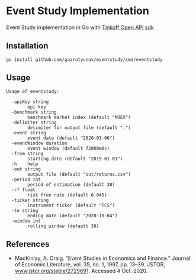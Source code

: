 # Event Study Implementation

Event Study implementation in Go with [Tinkoff Open API sdk](https://github.com/TinkoffCreditSystems/invest-openapi-go-sdk)

## Installation

```shell script
go install github.com/gaarutyunov/eventstudy/cmd/eventstudy
```

## Usage

```shell script
Usage of eventstudy:

  -apiKey string
        api key
  -benchmark string
        benchmark market index (default "MOEX")
  -delimiter string
        delimiter for output file (default ",")
  -event string
        event date (default "2020-03-06")
  -eventWindow duration
        event window (default 720h0m0s)
  -from string
        starting date (default "2019-01-01")
  -h    help
  -out string
        output file (default "out/returns.csv")
  -period int
        period of estimation (default 30)
  -rf float
        risk free rate (default 0.045)
  -ticker string
        instrument ticker (default "TCS")
  -to string
        ending date (default "2020-10-04")
  -window int
        rolling window (default 30)
```


## References

- MacKinlay, A. Craig. “Event Studies in Economics and Finance.” Journal of Economic Literature, vol. 35, no. 1, 1997, pp. 13–39. JSTOR, www.jstor.org/stable/2729691. Accessed 4 Oct. 2020.
